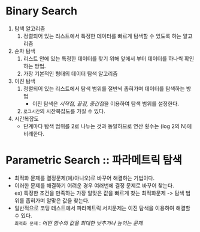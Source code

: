 # Binary Search
1. 탐색 알고리즘
    1. 정렬되어 있는 리스트에서 특정한 데이터를 빠르게 탐색할 수 있도록 하는 알고리즘
2. 순차 탐색
    1. 리스트 안에 있는 특정한 데이터를 찾기 위해 앞에서 부터 데이터를 하나씩 확인하는 방법.
    2. 가장 기본적인 형태의 데이터 탐색 알고리즘
3. 이진 탐색
    1. 정렬되어 있는 리스트에서 탐색 범위를 절반씩 좁혀가며 데이터를 탐색하는 방법
        - 이진 탐색은 *시작점, 끝점, 중간점*을 이용하여 탐색 범위를 설정한다.
    2. `로그시간`의 시잔복잡도를 가질 수 있다.
4. 시간복잡도
    - 단계마다 탐색 범위를 2로 나누는 것과 동일하므로 연산 횟수는 (log 2의 N)에 비례한다.

# Parametric Search :: 파라메트릭 탐색
- 최적화 문제를 결정문제(예/아니오)로 바꾸어 해결하는 기법이다.
- 이러한 문제를 해결하기 어려운 경우 여러번에 결정 문제로 바꾸어 찾는다.
    <br>ex) 특정한 조건을 만족하는 가장 알맞은 값을 빠르게 찾는 최적화문제 -> 탐색 범위를 좁혀가며 알맞은 값을 찾는다.<br>
- 일반적으로 코딩 테스트에서 파라메트릭 서치문제는 이진 탐색을 이용하여 해결할 수 있다.  
`최적화 문제` : _어떤 함수의 값을 최대한 낮추거나 높이는 문제_
  
